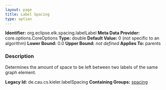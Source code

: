 ```yaml
---
layout: page
title: Label Spacing
type: option
---
```


**Identifier:** org.eclipse.elk.spacing.labelLabel
**Meta Data Provider:** core.options.CoreOptions
**Type:** double
**Default Value:**  0  (not specific to an algorithm)
**Lower Bound:**  0.0
**Upper Bound:** *not defined*
**Applies To:** parents

### Description
Determines the amount of space to be left between two labels of the same graph element.

**Legacy Id:** de.cau.cs.kieler.labelSpacing
**Containing Groups:** [spacing](org-eclipse-elk-spacing)

